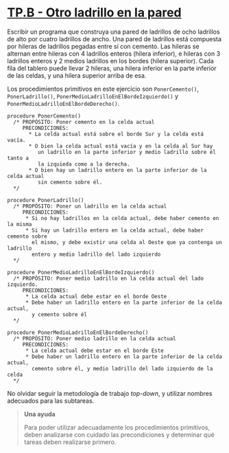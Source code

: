 # <a href="https://www.youtube.com/watch?v=c05aOG5p0P4" target="_blank">TP.B - Otro ladrillo en la pared</a>

Escribir un programa que construya una pared de ladrillos de ocho ladrillos de alto 
por cuatro ladrillos de ancho. Una pared de ladrillos está compuesta por hileras de 
ladrillos pegadas entre sí con cemento. Las hileras se alternan entre hileras con 4 
ladrillos enteros (hilera inferior), e hileras con 3 ladrillos enteros y 2 medios 
ladrillos en los bordes (hilera superior). 
Cada fila del tablero puede llevar 2 hileras, una hilera inferior en la parte inferior 
de las celdas, y una hilera superior arriba de esa. 

Los procedimientos primitivos en este ejercicio son 
`PonerCemento()`, `PonerLadrillo()`, `PonerMedioLadrilloEnElBordeIzquierdo()` y `PonerMedioLadrilloEnElBordeDerecho()`.

```
procedure PonerCemento()
  /* PROPÓSITO: Poner cemento en la celda actual
     PRECONDICIONES: 
       * La celda actual está sobre el borde Sur y la celda está vacía.
       * O bien la celda actual está vacía y en la celda al Sur hay
          un ladrillo en la parte inferior y medio ladrillo sobre él tanto a
          la izquieda como a la derecha.
       * O bien hay un ladrillo entero en la parte inferior de la celda actual
          sin cemento sobre él.
  */
  
procedure PonerLadrillo()
  /* PROPÓSITO: Poner un ladrillo en la celda actual
     PRECONDICIONES: 
      * Si no hay ladrillos en la celda actual, debe haber cemento en la misma
      * Si hay un ladrillo entero en la celda actual, debe haber cemento sobre
        el mismo, y debe existir una celda al Oeste que ya contenga un ladrillo
        entero y medio ladrillo del lado izquierdo
  */
  
procedure PonerMedioLadrilloEnElBordeIzquierdo()
  /* PROPÓSITO: Poner medio ladrillo en la celda actual del lado izquierdo.
     PRECONDICIONES: 
      * La celda actual debe estar en el borde Oeste
      * Debe haber un ladrillo entero en la parte inferior de la celda actual,
        y cemento sobre él
  */
  
procedure PonerMedioLadrilloEnElBordeDerecho()
  /* PROPÓSITO: Poner medio ladrillo en la celda actual
     PRECONDICIONES: 
      * La celda actual debe estar en el borde Este
      * Debe haber un ladrillo entero en la parte inferior de la celda actual,
        cemento sobre él, y medio ladrillo del lado izquierdo de la celda
  */
```

No olvidar seguir la metodología de trabajo _top-down_, y utilizar nombres
adecuados para las subtareas. 

> **Una ayuda**
>
> Para poder utilizar adecuadamente los procedimientos primitivos, deben
> analizarse con  cuidado las precondiciones y determinar qué tareas deben
> realizarse primero.
